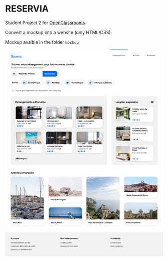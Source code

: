 # RESERVIA

Student Project 2 for [OpenClassrooms](https://openclassrooms.com).

Convert a mockup into a website (only HTML/CSS).

Mockup avaible in the folder `mockup`

![mockup desktop](mockup/desktop.png)